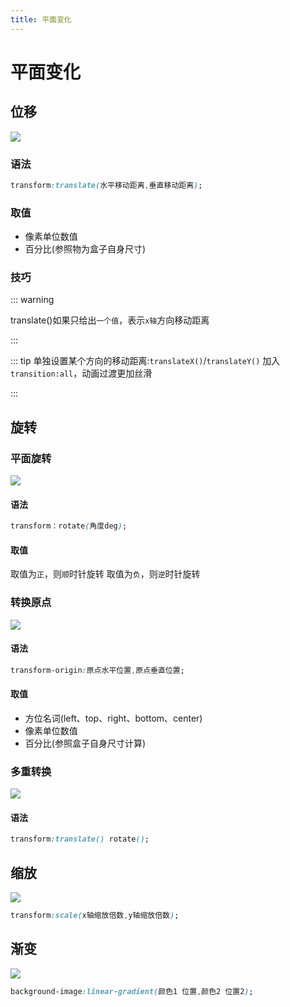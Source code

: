 ```yaml
---
title: 平面变化
---
```


# 平面变化

## 位移

![](/css/2023-07-30-14-54-42.gif)
### 语法

```css
transform:translate(水平移动距离,垂直移动距离);
```

### 取值

- 像素单位数值
- 百分比(参照物为盒子自身尺寸)

### 技巧

::: warning

translate()如果只给出`一个值`，表示`x轴`方向移动距离

:::

::: tip
单独设置某个方向的移动距离:`translateX()`/`translateY()`
加入`transition:all`，动画过渡更加丝滑

:::

## 旋转

### 平面旋转
![](/css/2023-07-30-15-20-29.gif)


#### 语法
```css
transform：rotate(角度deg);
```
#### 取值
取值为`正`，则`顺`时针旋转
取值为`负`，则`逆`时针旋转

### 转换原点
![](/css/2023-07-30-15-25-12.gif)
#### 语法

```css
transform-origin:原点水平位置,原点垂直位置;
```

#### 取值

- 方位名词(left、top、right、bottom、center)
- 像素单位数值
- 百分比(参照盒子自身尺寸计算)

### 多重转换
![](/css/2023-07-30-15-27-54.gif)

#### 语法

```css
transform:translate() rotate();
```

## 缩放
![](/css/2023-07-30-15-29-37.gif)
```css
transform:scale(x轴缩放倍数,y轴缩放倍数);
```

## 渐变

![](/css/2023-07-30-15-35-28.gif)
```css
background-image:linear-gradient(颜色1 位置,颜色2 位置2);
```